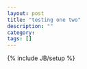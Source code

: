 ```yaml
---
layout: post
title: "testing one two"
description: ""
category: 
tags: []
---
```

{% include JB/setup %}
